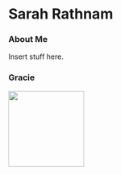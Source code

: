 # Sarah Rathnam  
 
### About Me
Insert stuff here.  


### Gracie
<img align="left" src="https://github.com/sarahrathnam/sarahrathnam.github.io/blob/main/GraciePortrait.JPG?raw=true" width=150>  
